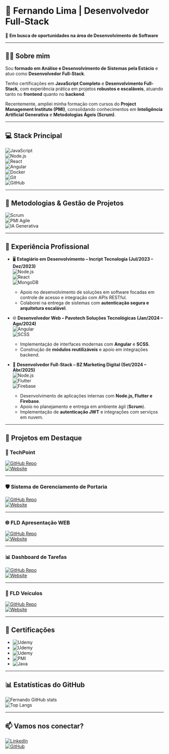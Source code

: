 # 🚀 Fernando Lima | Desenvolvedor Full-Stack  

🎯 **Em busca de oportunidades na área de Desenvolvimento de Software**  

---

## 👨‍💻 Sobre mim  

Sou **formado em Análise e Desenvolvimento de Sistemas pela Estácio** e atuo como **Desenvolvedor Full-Stack**.  

Tenho certificações em **JavaScript Completo** e **Desenvolvimento Full-Stack**, com experiência prática em projetos **robustos e escaláveis**, atuando tanto no **frontend** quanto no **backend**.  

Recentemente, ampliei minha formação com cursos do **Project Management Institute (PMI)**, consolidando conhecimentos em **Inteligência Artificial Generativa** e **Metodologias Ágeis (Scrum)**.  

---

## 💻 Stack Principal  

![JavaScript](https://img.shields.io/badge/JavaScript-F7DF1E?style=for-the-badge&logo=javascript&logoColor=black)  
![Node.js](https://img.shields.io/badge/Node.js-339933?style=for-the-badge&logo=nodedotjs&logoColor=white)  
![React](https://img.shields.io/badge/React-61DAFB?style=for-the-badge&logo=react&logoColor=black)  
![Angular](https://img.shields.io/badge/Angular-DD0031?style=for-the-badge&logo=angular&logoColor=white)  
![Docker](https://img.shields.io/badge/Docker-2496ED?style=for-the-badge&logo=docker&logoColor=white)  
![Git](https://img.shields.io/badge/Git-F05032?style=for-the-badge&logo=git&logoColor=white)  
![GitHub](https://img.shields.io/badge/GitHub-181717?style=for-the-badge&logo=github&logoColor=white)  

---

## 📌 Metodologias & Gestão de Projetos  

![Scrum](https://img.shields.io/badge/Scrum-009FDA?style=for-the-badge&logo=scrumalliance&logoColor=white)  
![PMI Agile](https://img.shields.io/badge/PMI-0072C6?style=for-the-badge&logo=microsoftproject&logoColor=white)  
![IA Generativa](https://img.shields.io/badge/IA%20Generativa-FF6F00?style=for-the-badge&logo=openai&logoColor=white)  

---

## 💼 Experiência Profissional  

- 🖥️ **Estagiário em Desenvolvimento – Incript Tecnologia (Jul/2023 – Dez/2023)**  
  ![Node.js](https://img.shields.io/badge/Node.js-339933?style=flat&logo=nodedotjs&logoColor=white)  
  ![React](https://img.shields.io/badge/React-61DAFB?style=flat&logo=react&logoColor=black)  
  ![MongoDB](https://img.shields.io/badge/MongoDB-47A248?style=flat&logo=mongodb&logoColor=white)  
  - Apoio no desenvolvimento de soluções em software focadas em controle de acesso e integração com APIs RESTful.  
  - Colaborei na entrega de sistemas com **autenticação segura e arquitetura escalável**.  

- 🌐 **Desenvolvedor Web – Pavotech Soluções Tecnológicas (Jan/2024 – Ago/2024)**  
  ![Angular](https://img.shields.io/badge/Angular-DD0031?style=flat&logo=angular&logoColor=white)  
  ![SCSS](https://img.shields.io/badge/SCSS-CC6699?style=flat&logo=sass&logoColor=white)  
  - Implementação de interfaces modernas com **Angular** e **SCSS**.  
  - Construção de **módulos reutilizáveis** e apoio em integrações backend.  

- 🚀 **Desenvolvedor Full-Stack – BZ Marketing Digital (Set/2024 – Abr/2025)**  
  ![Node.js](https://img.shields.io/badge/Node.js-339933?style=flat&logo=nodedotjs&logoColor=white)  
  ![Flutter](https://img.shields.io/badge/Flutter-02569B?style=flat&logo=flutter&logoColor=white)  
  ![Firebase](https://img.shields.io/badge/Firebase-FFCA28?style=flat&logo=firebase&logoColor=black)  
  - Desenvolvimento de aplicações internas com **Node.js, Flutter e Firebase**.  
  - Apoio no planejamento e entrega em ambiente ágil (**Scrum**).  
  - Implementação de **autenticação JWT** e integrações com serviços em nuvem.  

---

## 📂 Projetos em Destaque  

### 🚀 TechPoint  
[![GitHub Repo](https://img.shields.io/badge/Code-181717?style=for-the-badge&logo=github&logoColor=white)](https://github.com/fernando7kyna/TechPoint-main)  
[![Website](https://img.shields.io/badge/Demo-4285F4?style=for-the-badge&logo=vercel&logoColor=white)](https://tech-point-main.vercel.app/)  

---

### 🛡️ Sistema de Gerenciamento de Portaria  
[![GitHub Repo](https://img.shields.io/badge/Code-181717?style=for-the-badge&logo=github&logoColor=white)](https://github.com/fernando7kyna/gerenciamento-cadastro-mobile-web)  
[![Website](https://img.shields.io/badge/Demo-4285F4?style=for-the-badge&logo=vercel&logoColor=white)](https://gerenciamento-cadastro-mobile-web-b.vercel.app/)  

---

### 🌐 FLD Apresentação WEB  
[![GitHub Repo](https://img.shields.io/badge/Code-181717?style=for-the-badge&logo=github&logoColor=white)](https://github.com/fernando7kyna/FLD--apresentacao-WEB)  
[![Website](https://img.shields.io/badge/Demo-4285F4?style=for-the-badge&logo=vercel&logoColor=white)](https://fld-apresentacao-web.vercel.app/)  

---

### 📊 Dashboard de Tarefas  
[![GitHub Repo](https://img.shields.io/badge/Code-181717?style=for-the-badge&logo=github&logoColor=white)](https://github.com/fernando7kyna/gerenciamento_tarefas_SQL)  
[![Website](https://img.shields.io/badge/Demo-4285F4?style=for-the-badge&logo=vercel&logoColor=white)](https://gerenciamento-tarefas-sql-1ync.vercel.app/login)  

---

### 🚗 FLD Veículos  
[![GitHub Repo](https://img.shields.io/badge/Code-181717?style=for-the-badge&logo=github&logoColor=white)](https://github.com/fernando7kyna/FLD-veiculos)  
[![Website](https://img.shields.io/badge/Demo-4285F4?style=for-the-badge&logo=vercel&logoColor=white)](https://fld-veiculos-sbns.vercel.app/)  

---

## 📜 Certificações  

- ![Udemy](https://img.shields.io/badge/Bootcamp%20JavaScript%20Completo-EC5252?style=for-the-badge&logo=udemy&logoColor=white)  
- ![Udemy](https://img.shields.io/badge/Web%20Moderno%20Completo%20com%20JavaScript-EC5252?style=for-the-badge&logo=udemy&logoColor=white)  
- ![Udemy](https://img.shields.io/badge/Docker%20Completo%20do%20Zero%20ao%20Avan%C3%A7ado-2496ED?style=for-the-badge&logo=docker&logoColor=white)  
- ![PMI](https://img.shields.io/badge/Fundamentos%20de%20Gerenciamento%20de%20Projetos%20(PMI)-0072C6?style=for-the-badge&logo=microsoftproject&logoColor=white)  
- ![Java](https://img.shields.io/badge/Linguagem%20de%20Programa%C3%A7%C3%A3o%20JAVA%20para%20Iniciantes-ED8B00?style=for-the-badge&logo=openjdk&logoColor=white)  


---

## 📊 Estatísticas do GitHub  

![Fernando GitHub stats](https://github-readme-stats.vercel.app/api?username=fernando7kyna&show_icons=true&theme=tokyonight)  
![Top Langs](https://github-readme-stats.vercel.app/api/top-langs/?username=fernando7kyna&layout=compact&theme=tokyonight)  

---

## 📫 Vamos nos conectar?  

[![LinkedIn](https://img.shields.io/badge/LinkedIn-0077B5?style=for-the-badge&logo=linkedin&logoColor=white)](https://www.linkedin.com/in/fernando-fullstackdev)  
[![GitHub](https://img.shields.io/badge/GitHub-181717?style=for-the-badge&logo=github&logoColor=white)](https://github.com/fernando7kyna)  
